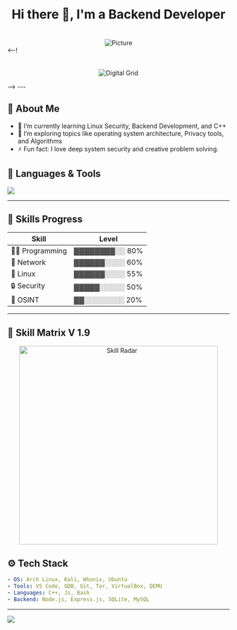 <h1 align="center">Hi there 👋, I'm a Backend Developer  </h1>

 <div align="center">
<img src="./realleyes.jpg" style="width:auto; height:auto; margin-top: 20px;" alt="Picture" />
</div> 
<--!
<p align="center">
  <img src="https://media.giphy.com/media/v1.Y2lkPTc5MGI3NjExZ2wwZTdobWJvZjBmdW1sNXlvMTNndHViaGc2Mjdocm1qczRkcHNyNiZlcD12MV9naWZzX3NlYXJjaCZjdD1n/26tn33aiTi1jkl6H6/giphy.gif" style="width:auto; height:auto; margin-top: 20px;" alt="Digital Grid" />
</p>
-->
---

## 🧠 About Me

- 🔭 I’m currently learning Linux Security, Backend Development, and C++
- 🌱 I’m exploring topics like operating system architecture, Privacy tools, and Algorithms
- ⚡ Fun fact: I love deep system security and creative problem solving.

## 🧰 Languages & Tools

  <p>
    <img src="https://skillicons.dev/icons?i=cpp,js,bash,vim,kali,linux,git,vscode,nodejs,mysql" />
  </p>

---

## 🧪 Skills Progress

| Skill          | Level         |
| -------------- | -------------- |
| 👨‍💻 Programming | ▓▓▓▓▓▓▓▓░░ 80% |
| 🧱 Network     | ▓▓▓▓▓▓░░░░ 60% |
| 🐧 Linux       | ▓▓▓▓▓▓░░░░ 55% |
| 🔒 Security    | ▓▓▓▓▓░░░░░ 50% |
| 🧠 OSINT       | ▓▓░░░░░░░░ 20% |

---

## 🧬 Skill Matrix V 1.9 

<p align="center">
  <img src="https://quickchart.io/chart?c={%22type%22:%22radar%22,%22data%22:{%22labels%22:[%22Programming%22,%22OSINT%22,%22Linux%22,%22Security%22,%22Network%22],%22datasets%22:[{%22label%22:%22Skills%22,%22data%22:[29,19,24,23,27]}]},%22options%22:{%22scale%22:{%22angleLines%22:{%22color%22:%22rgba(0,255,221,0.2)%22},%22gridLines%22:{%22color%22:%22rgba(144,238,144,0.9)%22},%22pointLabels%22:{%22fontColor%22:%22rgba(0,200,255,0.8)%22}}}}" width="450" alt="Skill Radar" />
</p>


## ⚙️ Tech Stack

```yaml
- OS: Arch Linux, Kali, Whonix, Ubuntu
- Tools: VS Code, GDB, Git, Tor, VirtualBox, QEMU
- Languages: C++, Js, Bash
- Backend: Node.js, Express.js, SQLite, MySQL
```

---

<img align="center" src="https://capsule-render.vercel.app/api?section=footer&type=waving&color=gradient" />
